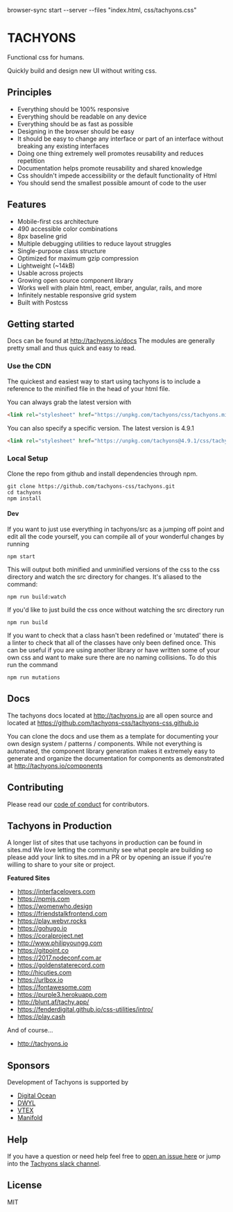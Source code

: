 browser-sync start --server --files "index.html, css/tachyons.css"

# TACHYONS

Functional css for humans.

Quickly build and design new UI without writing css.

## Principles

* Everything should be 100% responsive
* Everything should be readable on any device
* Everything should be as fast as possible
* Designing in the browser should be easy
* It should be easy to change any interface or part of an interface without breaking any existing interfaces
* Doing one thing extremely well promotes reusability and reduces repetition
* Documentation helps promote reusability and shared knowledge
* Css shouldn't impede accessibility or the default functionality of Html
* You should send the smallest possible amount of code to the user

## Features

* Mobile-first css architecture
* 490 accessible color combinations
* 8px baseline grid
* Multiple debugging utilities to reduce layout struggles
* Single-purpose class structure
* Optimized for maximum gzip compression
* Lightweight (~14kB)
* Usable across projects
* Growing open source component library
* Works well with plain html, react, ember, angular, rails, and more
* Infinitely nestable responsive grid system
* Built with Postcss

## Getting started

Docs can be found at http://tachyons.io/docs
The modules are generally pretty small and thus quick and easy to read.

### Use the CDN

The quickest and easiest way to start using tachyons is to include a reference
to the minified file in the head of your html file.

You can always grab the latest version with
```html
<link rel="stylesheet" href="https://unpkg.com/tachyons/css/tachyons.min.css">
```
You can also specify a specific version. The latest version is 4.9.1
```html
<link rel="stylesheet" href="https://unpkg.com/tachyons@4.9.1/css/tachyons.min.css">
```

### Local Setup

Clone the repo from github and install dependencies through npm.

```
git clone https://github.com/tachyons-css/tachyons.git
cd tachyons
npm install
```

#### Dev

If you want to just use everything in tachyons/src as a jumping off point and
edit all the code yourself, you can compile all of your wonderful changes by
running

```npm start```

This will output both minified and unminified versions of the css to the css directory and watch the src directory for changes.
It's aliased to the command:

```npm run build:watch```

If you'd like to just build the css once without watching the src directory run

```npm run build```

If you want to check that a class hasn't been redefined or 'mutated' there is a linter to check that all of the classes have only been defined once. This can be useful if you are using another library or have written some of your own css and want to make sure there are no naming collisions. To do this run the command

```npm run mutations```

## Docs
The tachyons docs located at http://tachyons.io are all open source and located at https://github.com/tachyons-css/tachyons-css.github.io

You can clone the docs and use them as a template for documenting your own design system / patterns / components.
While not everything is automated, the component library generation makes it extremely easy to
generate and organize the documentation for components as demonstrated at http://tachyons.io/components


## Contributing

Please read our [code of conduct](https://github.com/tachyons-css/tachyons/blob/master/code-of-conduct.md) for contributors.

## Tachyons in Production

A longer list of sites that use tachyons in production can be found in sites.md
We love letting the community see what people are building so please add your link to sites.md in a PR or by opening an issue if you're willing to share to your site or project.

**Featured Sites**

* https://interfacelovers.com
* https://npmjs.com
* https://womenwho.design
* https://friendstalkfrontend.com
* https://play.webvr.rocks
* https://gohugo.io
* https://coralproject.net
* http://www.philipyoungg.com
* https://gitpoint.co
* https://2017.nodeconf.com.ar
* https://goldenstaterecord.com
* http://hicuties.com
* https://urlbox.io
* https://fontawesome.com
* https://purple3.herokuapp.com
* http://blunt.af/tachy.app/
* https://fenderdigital.github.io/css-utilities/intro/
* https://play.cash

And of course...
* http://tachyons.io

## Sponsors

Development of Tachyons is supported by

* [Digital Ocean](https://digitalocean.com)
* [DWYL](https://dwyl.com)
* [VTEX](https://lab.vtex.com)
* [Manifold](https://manifold.co)

## Help

If you have a question or need help feel free to [open an issue here](https://github.com/tachyons-css/tachyons/issues/new) or jump into the [Tachyons slack channel](http://tachyons-slack-invite.herokuapp.com).

## License

MIT
